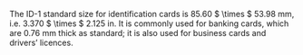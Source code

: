 The ID-1 standard size for identification cards is 85.60 $ \times $
53.98 mm, i.e. 3.370 $ \times $ 2.125 in. It is commonly used for
banking cards, which are 0.76 mm thick as standard; it is also used for
business cards and drivers’ licences.
